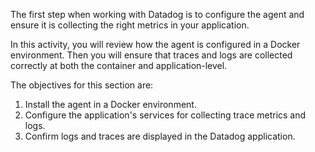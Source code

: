 The first step when working with Datadog is to configure the agent and ensure it is collecting the right metrics in your application.

In this activity, you will review how the agent is configured in a Docker environment. Then you will ensure that traces and logs are collected correctly at both the container and application-level.

The objectives for this section are:

1. Install the agent in a Docker environment.
2. Configure the application's services for collecting trace metrics and logs.
3. Confirm logs and traces are displayed in the Datadog application.
